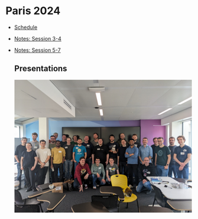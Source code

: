 # Paris 2024

* [Schedule](https://docs.google.com/document/d/1w3nnzXgSTdTTWWpvlwS6sHIKmdDRc8Ox2uJBnPrnFWM/edit?usp=sharing)
* [Notes: Session 3-4](https://docs.google.com/document/d/1BP47IwjSZ_8_RGB_6jQh65i-ppuTJ7iZXsKazHblFnE/edit?usp=sharing)
* [Notes: Session 5-7](https://docs.google.com/document/d/1qhm5CIP6XQKe8gqRyzKOi53HTVQsh-wYDF6wN0g5Mig/edit?usp=sharing)

  ## Presentations

  ![Group photo](./PXL_20240318_160452591.jpg)
